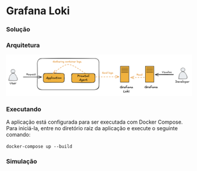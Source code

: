 # Grafana Loki


### Solução

### Arquitetura
![Architecture](documentation/images/architecture.png)

### Executando
A aplicação está configurada para ser executada com Docker Compose. Para iniciá-la, entre no diretório raiz da aplicação e execute o seguinte comando:

`
docker-compose up --build
`

### Simulação